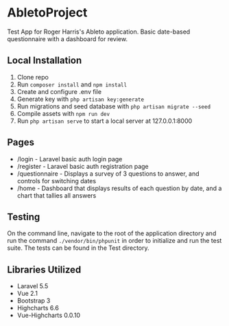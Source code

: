 # AbletoProject
Test App for Roger Harris's Ableto application. Basic date-based questionnaire with a dashboard for review.


## Local Installation

1. Clone repo
2. Run `composer install` and `npm install`
3. Create and configure .env file
4. Generate key with `php artisan key:generate`
5. Run migrations and seed database with `php artisan migrate --seed`
6. Compile assets with `npm run dev`
7. Run `php artisan serve` to start a local server at 127.0.0.1:8000


## Pages

- /login - Laravel basic auth login page
- /register - Laravel basic auth registration page
- /questionnaire - Displays a survey of 3 questions to answer, and controls for switching dates
- /home - Dashboard that displays results of each question by date, and a chart that tallies all answers


## Testing

On the command line, navigate to the root of the application directory and run the command `./vendor/bin/phpunit` in order to initialize and run the test suite. The tests can be found in the Test directory.


## Libraries Utilized

- Laravel 5.5
- Vue 2.1
- Bootstrap 3
- Highcharts 6.6
- Vue-Highcharts 0.0.10
